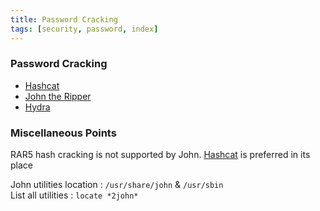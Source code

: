 ```yaml
---
title: Password Cracking
tags: [security, password, index]
---
```


### Password Cracking

* [Hashcat](Hashcat.md)
* [John the Ripper](John%20the%20Ripper.md)
* [Hydra](Hydra.md)

### Miscellaneous Points

RAR5 hash cracking is not supported by John. [Hashcat](Hashcat.md) is preferred in its place

John utilities location : `/usr/share/john` & `/usr/sbin`  
List all utilities : `locate *2john*`